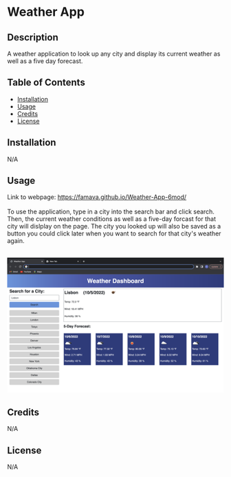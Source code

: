 # Weather App

## Description

A weather application to look up any city and display its current weather as well as a five day forecast.

## Table of Contents

- [Installation](#installation)
- [Usage](#usage)
- [Credits](#credits)
- [License](#license)

## Installation

N/A

## Usage

Link to webpage: https://famava.github.io/Weather-App-6mod/
<br/> 
<br/>To use the application, type in a city into the search bar and click search. Then, the current weather conditions as well as a five-day forcast for that city will dislplay on the page. The city you looked up will also be saved as a button you could click later when you want to search for that city's weather again.
<br/>
<br/> 

![alt text](assets/image/weather.png)

## Credits

N/A

## License

N/A
